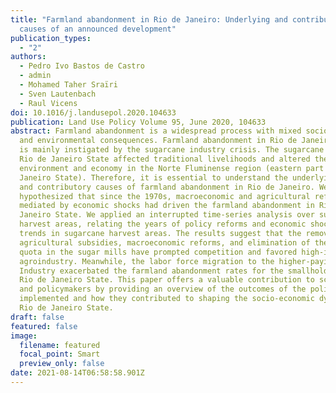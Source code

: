 ```yaml
---
title: "Farmland abandonment in Rio de Janeiro: Underlying and contributory
  causes of an announced development"
publication_types:
  - "2"
authors:
  - Pedro Ivo Bastos de Castro
  - admin
  - Mohamed Taher Sraïri
  - Sven Lautenbach
  - Raul Vicens
doi: 10.1016/j.landusepol.2020.104633
publication: Land Use Policy Volume 95, June 2020, 104633
abstract: Farmland abandonment is a widespread process with mixed socio-economic
  and environmental consequences. Farmland abandonment in Rio de Janeiro State
  is mainly instigated by the sugarcane industry crisis. The sugarcane crisis in
  Rio de Janeiro State affected traditional livelihoods and altered the
  environment and economy in the Norte Fluminense region (eastern part of Rio de
  Janeiro State). Therefore, it is essential to understand the underlying forces
  and contributory causes of farmland abandonment in Rio de Janeiro. We
  hypothesized that since the 1970s, macroeconomic and agricultural reforms
  mediated by economic shocks had driven the farmland abandonment in Rio de
  Janeiro State. We applied an interrupted time-series analysis over sugarcane
  harvest areas, relating the years of policy reforms and economic shocks to the
  trends in sugarcane harvest areas. The results suggest that the removal of
  agricultural subsidies, macroeconomic reforms, and elimination of the supply
  quota in the sugar mills have prompted competition and favored high-input
  agroindustry. Meanwhile, the labor force migration to the higher-paying oil
  Industry exacerbated the farmland abandonment rates for the smallholders of
  Rio de Janeiro State. This paper offers a valuable contribution to scientists
  and policymakers by providing an overview of the outcomes of the policies
  implemented and how they contributed to shaping the socio-economic dynamics in
  Rio de Janeiro State.
draft: false
featured: false
image:
  filename: featured
  focal_point: Smart
  preview_only: false
date: 2021-08-14T06:58:58.901Z
---
```

